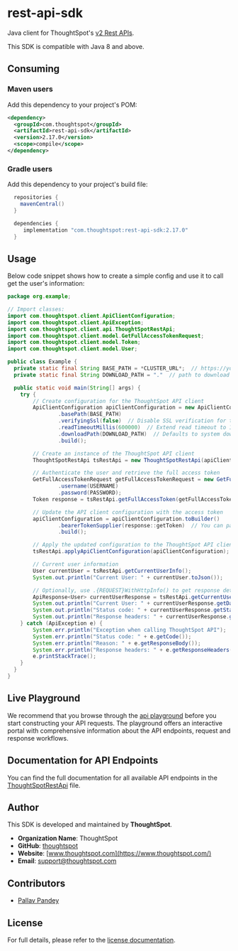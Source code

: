 # rest-api-sdk

Java client for ThoughtSpot's [v2 Rest APIs](https://developers.thoughtspot.com/docs/rest-api-v2).

This SDK is compatible with Java 8 and above.

## Consuming

### Maven users

Add this dependency to your project's POM:

```xml
<dependency>
  <groupId>com.thoughtspot</groupId>
  <artifactId>rest-api-sdk</artifactId>
  <version>2.17.0</version>
  <scope>compile</scope>
</dependency>
```

### Gradle users

Add this dependency to your project's build file:

```groovy
  repositories {
    mavenCentral()
  }

  dependencies {
     implementation "com.thoughtspot:rest-api-sdk:2.17.0"
  }
```

## Usage

Below code snippet shows how to create a simple config and use it to call get the user's information:

```java
package org.example;

// Import classes:
import com.thoughtspot.client.ApiClientConfiguration;
import com.thoughtspot.client.ApiException;
import com.thoughtspot.client.api.ThoughtSpotRestApi;
import com.thoughtspot.client.model.GetFullAccessTokenRequest;
import com.thoughtspot.client.model.Token;
import com.thoughtspot.client.model.User;

public class Example {
  private static final String BASE_PATH = *CLUSTER_URL*;  // https://your-cluster-url.thoughtspot.cloud
  private static final String DOWNLOAD_PATH = "."  // path to download files

  public static void main(String[] args) {
    try {
        // Create configuration for the ThoughtSpot API client
        ApiClientConfiguration apiClientConfiguration = new ApiClientConfiguration.Builder()
                .basePath(BASE_PATH)
                .verifyingSsl(false)  // Disable SSL verification for testing purposes
                .readTimeoutMillis(600000)  // Extend read timeout to 10 minutes
                .downloadPath(DOWNLOAD_PATH)  // Defaults to system download path if not specified
                .build();

        // Create an instance of the ThoughtSpot API client
        ThoughtSpotRestApi tsRestApi = new ThoughtSpotRestApi(apiClientConfiguration);

        // Authenticate the user and retrieve the full access token
        GetFullAccessTokenRequest getFullAccessTokenRequest = new GetFullAccessTokenRequest()
                .username(USERNAME)
                .password(PASSWORD);
        Token response = tsRestApi.getFullAccessToken(getFullAccessTokenRequest);

        // Update the API client configuration with the access token
        apiClientConfiguration = apiClientConfiguration.toBuilder()
                .bearerTokenSupplier(response::getToken)  // You can pass your own token supplier here
                .build();

        // Apply the updated configuration to the ThoughtSpot API client
        tsRestApi.applyApiClientConfiguration(apiClientConfiguration);

        // Current user information
        User currentUser = tsRestApi.getCurrentUserInfo();
        System.out.println("Current User: " + currentUser.toJson());

        // Optionally, use .{REQUEST}WithHttpInfo() to get response details
        ApiResponse<User> currentUserResponse = tsRestApi.getCurrentUserInfoWithHttpInfo();
        System.out.println("Current User: " + currentUserResponse.getData().toString());
        System.out.println("Status code: " + currentUserResponse.getStatusCode());
        System.out.println("Response headers: " + currentUserResponse.getHeaders().toString());
    } catch (ApiException e) {
        System.err.println("Exception when calling ThoughtSpot API");
        System.err.println("Status code: " + e.getCode());
        System.err.println("Reason: " + e.getResponseBody());
        System.err.println("Response headers: " + e.getResponseHeaders());
        e.printStackTrace();
    }
  }
}
```

## Live Playground

We recommend that you browse through the [api playground](https://try-everywhere.thoughtspot.cloud/v2/#/everywhere/api/rest/playgroundV2_0) before you start constructing your API requests. The playground offers an interactive portal with comprehensive information about the API endpoints, request and response workflows.

## Documentation for API Endpoints

You can find the full documentation for all available API endpoints in the [ThoughtSpotRestApi](docs/ThoughtSpotRestApi.md) file.

## Author

This SDK is developed and maintained by **ThoughtSpot**.

- **Organization Name**: ThoughtSpot
- **GitHub**: [thoughtspot](https://github.com/thoughtspot)
- **Website**: [www.thoughtspot.com](https://www.thoughtspot.com/)
- **Email**: [support@thoughtspot.com](mailto:support@thoughtspot.com)

## Contributors

- [Pallav Pandey](https://github.com/pallavpp)

## License

For full details, please refer to the [license documentation](https://github.com/thoughtspot/rest-api-sdk/blob/release/LICENSE.md).